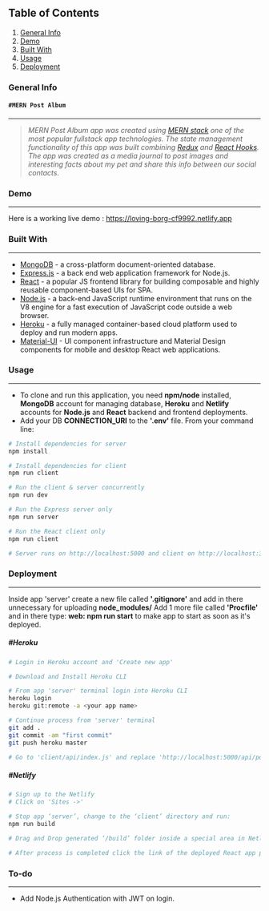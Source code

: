 ## Table of Contents
1. [General Info](#general-info)
2. [Demo](#demo)
3. [Built With](#built-with)
4. [Usage](#usage)
5. [Deployment](#deployment)

### General Info
#### `#MERN Post Album`
***
> *MERN Post Album app was created using [MERN stack](https://www.mongodb.com/mern-stack) one of the most popular fullstack app technologies.
> The state management functionality of this app was built combining [Redux](https://redux.js.org/introduction/getting-started) and [React Hooks](https://reactjs.org/docs/hooks-intro.html). 
The app was created as a media journal to post images and interesting facts about my pet and share this info between our social contacts.* 

### Demo
***
Here is a working live demo : https://loving-borg-cf9992.netlify.app

### Built With
***
* [MongoDB](https://www.mongodb.com) - a cross-platform document-oriented database. 
* [Express.js](https://expressjs.com/) - a back end web application framework for Node.js.
* [React](https://reactjs.org/docs/getting-started.html) - a popular JS frontend library for building composable and highly reusable component-based UIs for SPA.
* [Node.js](https://nodejs.org/en/about/) - a back-end JavaScript runtime environment that runs on the V8 engine for a fast execution of JavaScript code outside a web browser. 
* [Heroku](https://www.heroku.com/) - a fully managed container-based cloud platform used to deploy and run modern apps.
* [Material-UI](https://material-ui.com/) - UI component infrastructure and Material Design components for mobile and desktop React web applications.

### Usage
***
* To clone and run this application, you need **npm/node** installed, **MongoDB** account for managing database, **Heroku** and **Netlify** accounts for **Node.js** and **React** backend and frontend deployments.
* Add your DB **CONNECTION_URI** to the **'.env'** file. From your command line:

````sh
# Install dependencies for server
npm install

# Install dependencies for client
npm run client

# Run the client & server concurrently
npm run dev

# Run the Express server only
npm run server

# Run the React client only
npm run client

# Server runs on http://localhost:5000 and client on http://localhost:3000
````

### Deployment
***
Inside app 'server' create a new file called **'.gitignore'** and add in there unnecessary for uploading **node_modules/**
Add 1 more file called **'Procfile'** and in there type: **web: npm run start** to make app to start as soon as it's deployed.

##### #Heroku
````sh
# Login in Heroku account and 'Create new app'

# Download and Install Heroku CLI

# From app 'server' terminal login into Heroku CLI
heroku login
heroku git:remote -a <your app name>

# Continue process from 'server' terminal
git add .
git commit -am "first commit"
git push heroku master

# Go to 'client/api/index.js' and replace 'http://localhost:5000/api/posts' with 'url' provided by Heroku API
````

##### #Netlify
````sh
# Sign up to the Netlify
# Click on 'Sites ->'

# Stop app ‘server’, change to the ‘client’ directory and run:
npm run build

# Drag and Drop generated ‘/build’ folder inside a special area in Netlify to process deployment

# After process is completed click the link of the deployed React app provided by notification form
````

### To-do
***
* Add Node.js Authentication with JWT on login.
